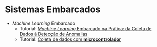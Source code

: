# Sistemas Embarcados

- *Machine Learning* Embarcado
    - Tutorial: [*Machine Learning* Embarcado na Prática: da Coleta de Dados à Detecção de Anomalias](./aulas/ml_emb/ml_emb.md)
    - Tutorial: [Coleta de dados com **microcontrolador**](https://docs.google.com/presentation/d/1hxq8a5sli60JcUFc5-LRpduTTpjgUcyc/edit?usp=sharing&ouid=110939560925015610214&rtpof=true&sd=true)